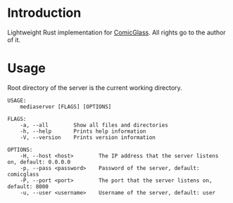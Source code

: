 # Introduction

Lightweight Rust implementation for [ComicGlass](http://comicglass.net/). All rights go to the author of it.

# Usage

Root directory of the server is the current working directory.

```
USAGE:
    mediaserver [FLAGS] [OPTIONS]

FLAGS:
    -a, --all        Show all files and directories
    -h, --help       Prints help information
    -V, --version    Prints version information

OPTIONS:
    -H, --host <host>        The IP address that the server listens on, default: 0.0.0.0
    -p, --pass <password>    Password of the server, default: comicglass
    -P, --port <port>        The port that the server listens on, default: 8000
    -u, --user <username>    Username of the server, default: user
```
